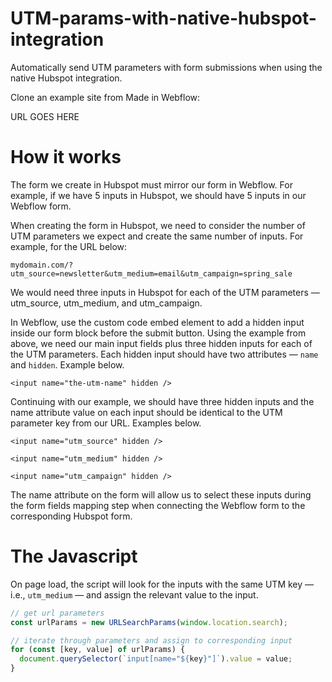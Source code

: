 # UTM-params-with-native-hubspot-integration

Automatically send UTM parameters with form submissions when using the native Hubspot integration.

Clone an example site from Made in Webflow:

URL GOES HERE

# How it works

The form we create in Hubspot must mirror our form in Webflow. For example, if we have 5 inputs in Hubspot, we should have 5 inputs in our Webflow form.

When creating the form in Hubspot, we need to consider the number of UTM parameters we expect and create the same number of inputs. For example, for the URL below:

`mydomain.com/?utm_source=newsletter&utm_medium=email&utm_campaign=spring_sale`

We would need three inputs in Hubspot for each of the UTM parameters — utm_source, utm_medium, and utm_campaign.

In Webflow, use the custom code embed element to add a hidden input inside our form block before the submit button. Using the example from above, we need our main input fields plus three hidden inputs for each of the UTM parameters. Each hidden input should have two attributes — `name` and `hidden`. Example below.

`<input name="the-utm-name" hidden />`

Continuing with our example, we should have three hidden inputs and the name attribute value on each input should be identical to the UTM parameter key from our URL. Examples below.

`<input name="utm_source" hidden />`

`<input name="utm_medium" hidden />`

`<input name="utm_campaign" hidden />`

The name attribute on the form will allow us to select these inputs during the form fields mapping step when connecting the Webflow form to the corresponding Hubspot form.

# The Javascript

On page load, the script will look for the inputs with the same UTM key — i.e., `utm_medium` — and assign the relevant value to the input.

```js
// get url parameters
const urlParams = new URLSearchParams(window.location.search);

// iterate through parameters and assign to corresponding input
for (const [key, value] of urlParams) {
  document.querySelector(`input[name="${key}"]`).value = value;
}
```
